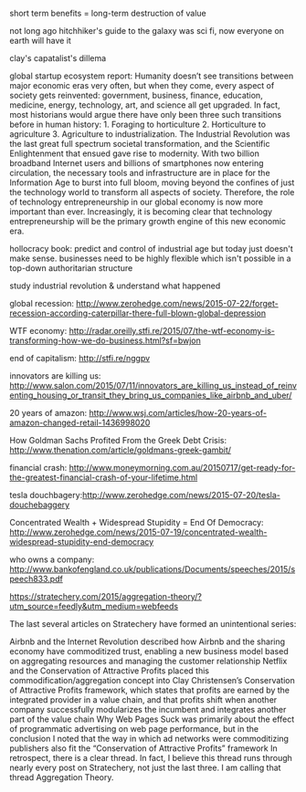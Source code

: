short term benefits = long-term destruction of value

not long ago hitchhiker's guide to the galaxy was sci fi, now everyone on earth will have it

clay's capatalist's dillema

global startup ecosystem report: Humanity doesn’t see transitions between major economic eras very often, but when they come, every aspect of society gets reinvented: government, business, finance, education, medicine, energy, technology, art, and science all get upgraded. In fact, most historians would argue there have only been three such transitions before in human history: 1. Foraging to horticulture 2. Horticulture to agriculture 3. Agriculture to industrialization. The Industrial Revolution was the last great full spectrum societal transformation, and the Scientific Enlightenment that ensued gave rise to modernity. With two billion broadband Internet users and billions of smartphones now entering circulation, the necessary tools and infrastructure are in place for the Information Age to burst into full bloom, moving beyond the confines of just the technology world to transform all aspects of society. Therefore, the role of technology entrepreneurship in our global economy is now more important than ever. Increasingly, it is becoming clear that technology entrepreneurship will be the primary growth engine of this new economic era.

hollocracy book: predict and control of industrial age but today just doesn't make sense. businesses need to be highly flexible which isn't possible in a top-down authoritarian structure

study industrial revolution & understand what happened

global recession: http://www.zerohedge.com/news/2015-07-22/forget-recession-according-caterpillar-there-full-blown-global-depression

WTF economy: http://radar.oreilly.stfi.re/2015/07/the-wtf-economy-is-transforming-how-we-do-business.html?sf=bwjon

end of capitalism: http://stfi.re/nggpv

innovators are killing us: http://www.salon.com/2015/07/11/innovators_are_killing_us_instead_of_reinventing_housing_or_transit_they_bring_us_companies_like_airbnb_and_uber/

20 years of amazon: http://www.wsj.com/articles/how-20-years-of-amazon-changed-retail-1436998020

How Goldman Sachs Profited From the Greek Debt Crisis: http://www.thenation.com/article/goldmans-greek-gambit/

financial crash: http://www.moneymorning.com.au/20150717/get-ready-for-the-greatest-financial-crash-of-your-lifetime.html

tesla douchbagery:http://www.zerohedge.com/news/2015-07-20/tesla-douchebaggery

Concentrated Wealth + Widespread Stupidity = End Of Democracy: http://www.zerohedge.com/news/2015-07-19/concentrated-wealth-widespread-stupidity-end-democracy

who owns a company: http://www.bankofengland.co.uk/publications/Documents/speeches/2015/speech833.pdf

https://stratechery.com/2015/aggregation-theory/?utm_source=feedly&utm_medium=webfeeds

The last several articles on Stratechery have formed an unintentional series:

Airbnb and the Internet Revolution described how Airbnb and the sharing economy have commoditized trust, enabling a new business model based on aggregating resources and managing the customer relationship
Netflix and the Conservation of Attractive Profits placed this commodification/aggregation concept into Clay Christensen’s Conservation of Attractive Profits framework, which states that profits are earned by the integrated provider in a value chain, and that profits shift when another company successfully modularizes the incumbent and integrates another part of the value chain
Why Web Pages Suck was primarily about the effect of programmatic advertising on web page performance, but in the conclusion I noted that the way in which ad networks were commoditizing publishers also fit the “Conservation of Attractive Profits” framework
In retrospect, there is a clear thread. In fact, I believe this thread runs through nearly every post on Stratechery, not just the last three. I am calling that thread Aggregation Theory.
